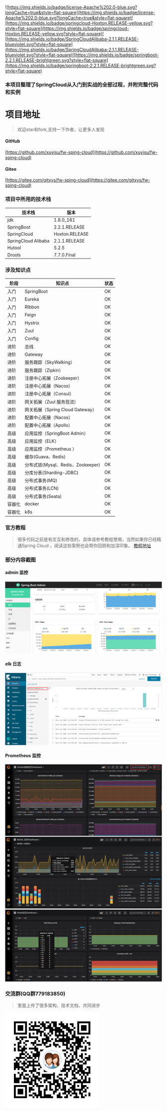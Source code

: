 ![https://img.shields.io/badge/license-Apache%202.0-blue.svg?longCache=true&style=flat-square](https://img.shields.io/badge/license-Apache%202.0-blue.svg?longCache=true&style=flat-square)![https://img.shields.io/badge/springcloud-Hoxton.RELEASE-yellow.svg?style=flat-square](https://img.shields.io/badge/springcloud-Hoxton.RELEASE-yellow.svg?style=flat-square)![https://img.shields.io/badge/SpringCloudAlibaba-2.1.1.RELEASE-blueviolet.svg?style=flat-square](https://img.shields.io/badge/SpringCloudAlibaba-2.1.1.RELEASE-blueviolet.svg?style=flat-square)![https://img.shields.io/badge/springboot-2.2.1.RELEASE-brightgreen.svg?style=flat-square](https://img.shields.io/badge/springboot-2.2.1.RELEASE-brightgreen.svg?style=flat-square)

### 本项目整理了SpringCloud从入门到实战的全部过程，并附完整代码和实例
# 项目地址
>欢迎star和fork,支持一下作者，让更多人发现
#### GitHub
[https://github.com/xuyisu/fw-sping-cloud](https://github.com/xuyisu/fw-sping-cloud)
#### Gitee
[https://gitee.com/gitxys/fw-sping-cloud](https://gitee.com/gitxys/fw-sping-cloud)
 
### 项目中所用的技术栈
|  技术栈   |  版本 |
| --- | --- |
|  jdk |   1.8.0_161  |
|  SpringBoot   | 2.2.1.RELEASE   |
|  SpringCloud   | Hoxton.RELEASE   |
|  SpringCloud Alibaba   | 2.1.1.RELEASE   |
|  Hutool   | 5.2.5   |
|  Drools   | 7.7.0.Final   |
 
### 涉及知识点
|   阶段  |  知识点   | 状态   |
| --- | --- |--- |
| 入门    |   SpringBoot  |   OK  |
| 入门    |   Eureka|   OK  |
| 入门    |   RIbbon|   OK  |
| 入门    |   Feign|   OK  |
| 入门    |   Hystrix|   OK  |
| 入门    |   Zuul|   OK  |
| 入门    |   Config|   OK  |
| 进阶    |   总线|   OK  |
| 进阶    |   Gateway|   OK |
| 进阶    |   服务跟踪（SkyWalking）|   OK  |
| 进阶    |   服务跟踪（Zipkin）|   OK  |
| 进阶    |   注册中心拓展（Zookeeper）|   OK |
| 进阶    |   注册中心拓展（Nacos）|   OK |
| 进阶    |   注册中心拓展（Consul）|  OK |
| 进阶    |  网关拓展（Zuul 服务现流）|   OK  |
| 进阶    |  网关拓展（Spring Cloud Gateway）|   OK  |
| 进阶    |   配置中心拓展（Nacos）|  OK |
| 进阶    |   配置中心拓展（Apollo）|  OK |
| 高级    |   应用监控（SpringBoot Admin）|   OK  |
| 高级    |   应用监控（ELK）|   OK  |
| 高级    |   应用监控（Prometheus ）|  OK  |
| 高级    |   缓存(Guava、Redis) |   OK  |
| 高级    |   分布式锁(Mysql、Redis、Zookeeper) |   OK  |
| 高级    | 分库分表(Sharding-JDBC)  |  OK  |
| 高级    | 分布式事务(MQ)  |  OK  |
| 高级    | 分布式事务(LCN)  |  OK  |
| 高级    | 分布式事务(Seata)  |  OK  |
| 容器化   |   docker |   OK  |
| 容器化   |   k8s|   OK  |

 
### 官方教程
 >很多代码之前是有交互和修改的，具体请参考教程使用，当然如果你已经精通Spring Cloud ，阅读这些案例也会帮你回顾和加深印象。
 [教程地址](https://www.kancloud.cn/xuyisu/springcloud_springboot)


### 部分内容截图
#### admin 监控
![](images/admin.png)
#### elk 日志
![](images/elk.png)
#### Prometheus  监控
![](images/dockerjk.png)
![](images/mysqljk.png)
![](images/redisjk.png)

### 交流群(QQ群779183850)
>里面上传了很多架构、技术文档、共同进步

![](images/security技术交流群二维码.png)

